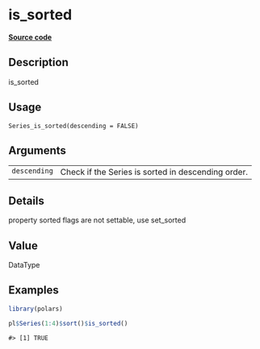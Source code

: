 

# is_sorted

[**Source code**](https://github.com/pola-rs/r-polars/tree/main/R/series__series.R#L824)

## Description

is_sorted

## Usage

<pre><code class='language-R'>Series_is_sorted(descending = FALSE)
</code></pre>

## Arguments

<table>
<tr>
<td style="white-space: nowrap; font-family: monospace; vertical-align: top">
<code id="Series_is_sorted_:_descending">descending</code>
</td>
<td>
Check if the Series is sorted in descending order.
</td>
</tr>
</table>

## Details

property sorted flags are not settable, use set_sorted

## Value

DataType

## Examples

``` r
library(polars)

pl$Series(1:4)$sort()$is_sorted()
```

    #> [1] TRUE
